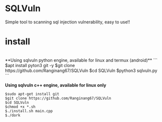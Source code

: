 # SQLVuln

Simple tool to scanning sql injection vulnerability, easy to use!!

# install
<br>
**Using sqlvuln python engine, available for linux and termux (android)**
```
$apt install pyton3 git -y
$git clone https://github.com/Ranginang67/SQLVuln
$cd SQLVuln
$python3 sqlvuln.py
```

**Using sqlvuln c++ engine, available for linux only**

```
$sudo apt-get install git
$git clone https://github.com/Ranginang67/SQLVuln
$cd SQLVuln
$chmod +x *.sh
$./install.sh main.cpp
$./dork
```
